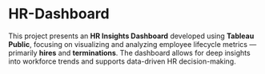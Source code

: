 # HR-Dashboard
This project presents an **HR Insights Dashboard** developed using **Tableau Public**, focusing on visualizing and analyzing employee lifecycle metrics — primarily **hires** and **terminations**. The dashboard allows for deep insights into workforce trends and supports data-driven HR decision-making.
